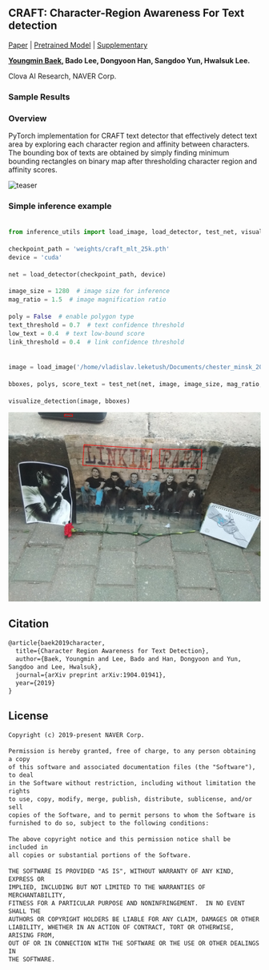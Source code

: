 ## CRAFT: Character-Region Awareness For Text detection
[Paper](https://arxiv.org/abs/1904.01941) | [Pretrained Model](https://drive.google.com/open?id=1Jk4eGD7crsqCCg9C9VjCLkMN3ze8kutZ) | [Supplementary](https://youtu.be/HI8MzpY8KMI)

**[Youngmin Baek](mailto:youngmin.baek@navercorp.com), Bado Lee, Dongyoon Han, Sangdoo Yun, Hwalsuk Lee.**
 
Clova AI Research, NAVER Corp.

### Sample Results

### Overview
PyTorch implementation for CRAFT text detector that effectively detect text area by exploring each character region and affinity between characters. The bounding box of texts are obtained by simply finding minimum bounding rectangles on binary map after thresholding character region and affinity scores. 

<img width="1000" alt="teaser" src="./figures/craft_example.gif">

### Simple inference example

```python

from inference_utils import load_image, load_detector, test_net, visualize_detection

checkpoint_path = 'weights/craft_mlt_25k.pth'
device = 'cuda'

net = load_detector(checkpoint_path, device)
 
image_size = 1280  # image size for inference
mag_ratio = 1.5  # image magnification ratio

poly = False  # enable polygon type
text_threshold = 0.7  # text confidence threshold
low_text = 0.4  # text low-bound score
link_threshold = 0.4  # link confidence threshold


image = load_image('/home/vladislav.leketush/Documents/chester_minsk_20.07.2019.jpg')

bboxes, polys, score_text = test_net(net, image, image_size, mag_ratio, text_threshold, link_threshold, low_text, device, poly)

visualize_detection(image, bboxes)

```
<img width="1000" alt="example" src="./figures/chester_minsk_20.07.2019_output.jpg">

## Citation
```
@article{baek2019character,
  title={Character Region Awareness for Text Detection},
  author={Baek, Youngmin and Lee, Bado and Han, Dongyoon and Yun, Sangdoo and Lee, Hwalsuk},
  journal={arXiv preprint arXiv:1904.01941},
  year={2019}
}
```

## License
```
Copyright (c) 2019-present NAVER Corp.

Permission is hereby granted, free of charge, to any person obtaining a copy
of this software and associated documentation files (the "Software"), to deal
in the Software without restriction, including without limitation the rights
to use, copy, modify, merge, publish, distribute, sublicense, and/or sell
copies of the Software, and to permit persons to whom the Software is
furnished to do so, subject to the following conditions:

The above copyright notice and this permission notice shall be included in
all copies or substantial portions of the Software.

THE SOFTWARE IS PROVIDED "AS IS", WITHOUT WARRANTY OF ANY KIND, EXPRESS OR
IMPLIED, INCLUDING BUT NOT LIMITED TO THE WARRANTIES OF MERCHANTABILITY,
FITNESS FOR A PARTICULAR PURPOSE AND NONINFRINGEMENT.  IN NO EVENT SHALL THE
AUTHORS OR COPYRIGHT HOLDERS BE LIABLE FOR ANY CLAIM, DAMAGES OR OTHER
LIABILITY, WHETHER IN AN ACTION OF CONTRACT, TORT OR OTHERWISE, ARISING FROM,
OUT OF OR IN CONNECTION WITH THE SOFTWARE OR THE USE OR OTHER DEALINGS IN
THE SOFTWARE.
```
